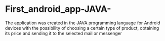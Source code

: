# First_android_app-JAVA-
The application was created in the JAVA programming language for Android devices with the possibility of choosing a certain type of product, obtaining its price and sending it to the selected mail or messenger
